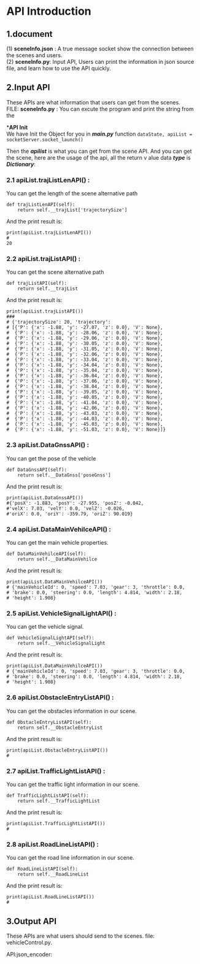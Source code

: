 # API Introduction

## 1.document 
(1) **sceneInfo.json** : A true message socket show the connection between the scenes and users.  
(2) **sceneInfo.py**: Input API, Users can print the information in json source file, and learn how to use the API quickly.

## 2.Input API
These APIs are what information that users can get from the scenes.  
FILE: **sceneInfo.py** : You can excute the program and print the string from the 


***API Init**  
We have Init the Object for you in ***main.py*** function
`dataState, apiList = socketServer.socket_launch()`  

Then the ***apilist*** is what you can get from the scene API. And you can get the scene, here are the usage of the api, all the return v
alue data ***type*** is ***Dictionary***:   

### 2.1 **apiList.trajListLenAPI()** : 
You can get the length of the scene alternative path 
```
def trajListLenAPI(self):
    return self.__trajList['trajectorySize']
```
And the print result is: 
```
print(apiList.trajListLenAPI())
#
20 
```
### 2.2 **apiList.trajListAPI()** : 
You can get the scene alternative path 
```
def trajListAPI(self):
    return self.__trajList
```
And the print result is: 

```
print(apiList.trajListAPI())
###
# {'trajectorySize': 20, 'trajectory': 
# [{'P': {'x': -1.88, 'y': -27.07, 'z': 0.0}, 'V': None}, 
#  {'P': {'x': -1.88, 'y': -28.06, 'z': 0.0}, 'V': None}, 
#  {'P': {'x': -1.88, 'y': -29.06, 'z': 0.0}, 'V': None}, 
#  {'P': {'x': -1.88, 'y': -30.05, 'z': 0.0}, 'V': None}, 
#  {'P': {'x': -1.88, 'y': -31.05, 'z': 0.0}, 'V': None}, 
#  {'P': {'x': -1.88, 'y': -32.06, 'z': 0.0}, 'V': None}, 
#  {'P': {'x': -1.88, 'y': -33.04, 'z': 0.0}, 'V': None}, 
#  {'P': {'x': -1.88, 'y': -34.04, 'z': 0.0}, 'V': None},
#  {'P': {'x': -1.88, 'y': -35.04, 'z': 0.0}, 'V': None}, 
#  {'P': {'x': -1.88, 'y': -36.04, 'z': 0.0}, 'V': None}, 
#  {'P': {'x': -1.88, 'y': -37.06, 'z': 0.0}, 'V': None}, 
#  {'P': {'x': -1.88, 'y': -38.04, 'z': 0.0}, 'V': None}, 
#  {'P': {'x': -1.88, 'y': -39.05, 'z': 0.0}, 'V': None}, 
#  {'P': {'x': -1.88, 'y': -40.05, 'z': 0.0}, 'V': None}, 
#  {'P': {'x': -1.88, 'y': -41.04, 'z': 0.0}, 'V': None}, 
#  {'P': {'x': -1.88, 'y': -42.06, 'z': 0.0}, 'V': None}, 
#  {'P': {'x': -1.88, 'y': -43.03, 'z': 0.0}, 'V': None}, 
#  {'P': {'x': -1.88, 'y': -44.03, 'z': 0.0}, 'V': None}, 
#  {'P': {'x': -1.88, 'y': -45.03, 'z': 0.0}, 'V': None}, 
#  {'P': {'x': -1.88, 'y': -51.03, 'z': 0.0}, 'V': None}]}
```
### 2.3 **apiList.DataGnssAPI()** : 
You can get the pose of the vehicle
```
def DataGnssAPI(self):
    return self.__DataGnss['poseGnss']
```
And the print result is: 
```
print(apiList.DataGnssAPI())
#{'posX': -1.883, 'posY': -27.955, 'posZ': -0.042, 
#'velX': 7.03, 'velY': 0.0, 'velZ': -0.026, 
#'oriX': 0.0, 'oriY': -359.79, 'oriZ': 90.019}
```

### 2.4 **apiList.DataMainVehilceAPI()** : 
You can get the main vehicle properties.
```
def DataMainVehilceAPI(self):
    return self.__DataMainVehilce
```
And the print result is: 
```
print(apiList.DataMainVehilceAPI())
# {'mainVehicleId': 0, 'speed': 7.03, 'gear': 3, 'throttle': 0.0, 
# 'brake': 0.0, 'steering': 0.0, 'length': 4.814, 'width': 2.18, 
# 'height': 1.908}
```

### 2.5 **apiList.VehicleSignalLightAPI()** : 
You can get the vehicle signal. 
```
def VehicleSignalLightAPI(self):
    return self.__VehicleSignalLight
```

And the print result is: 
```
print(apiList.DataMainVehilceAPI())
# {'mainVehicleId': 0, 'speed': 7.03, 'gear': 3, 'throttle': 0.0, 
# 'brake': 0.0, 'steering': 0.0, 'length': 4.814, 'width': 2.18, 
# 'height': 1.908}
```

### 2.6 **apiList.ObstacleEntryListAPI()** : 
You can get the obstacles information in our scene. 
```
def ObstacleEntryListAPI(self):
    return self.__ObstacleEntryList
```

And the print result is: 
```
print(apiList.ObstacleEntryListAPI())
# 
```
### 2.7 **apiList.TrafficLightListAPI()** : 
You can get the traffic light information in our scene. 
```
def TrafficLightListAPI(self):
    return self.__TrafficLightList
```

And the print result is: 
```
print(apiList.TrafficLightListAPI())
# 
```

### 2.8 **apiList.RoadLineListAPI()** : 
You can get the road line information in our scene. 
```
def RoadLineListAPI(self):
    return self.__RoadLineList
```

And the print result is: 
```
print(apiList.RoadLineListAPI())
# 
```

## 3.Output API
These APIs are what users should send to the scenes. 
file: vehicleControl.py. 

API:json_encoder: